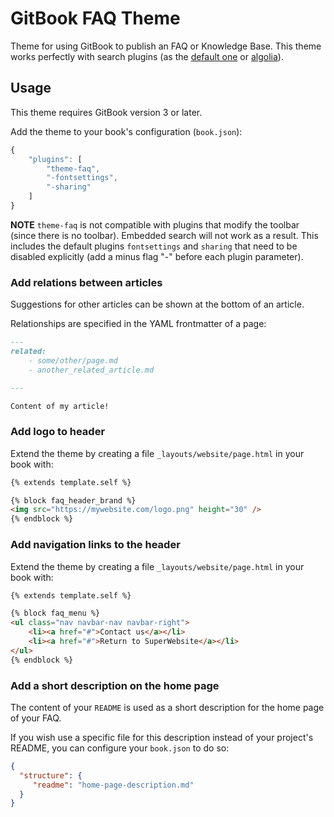 # GitBook FAQ Theme

Theme for using GitBook to publish an FAQ or Knowledge Base. This theme works perfectly with search plugins (as the [default one](https://github.com/GitbookIO/plugin-search) or [algolia](https://github.com/GitbookIO/plugin-algolia)).

## Usage

This theme requires GitBook version 3 or later.

Add the theme to your book's configuration (`book.json`):

```js
{
    "plugins": [
        "theme-faq",
        "-fontsettings",
        "-sharing"
    ]
}
```

**NOTE** `theme-faq` is not compatible with plugins that modify the toolbar (since there is no toolbar). Embedded search will not work as a result. This includes the default plugins `fontsettings` and `sharing` that need to be disabled explicitly (add a minus flag "-" before each plugin parameter).

### Add relations between articles

Suggestions for other articles can be shown at the bottom of an article.

Relationships are specified in the YAML frontmatter of a page:

```md
---
related:
    - some/other/page.md
    - another_related_article.md

---

Content of my article!
```

### Add logo to header

Extend the theme by creating a file `_layouts/website/page.html` in your book with:

```html
{% extends template.self %}

{% block faq_header_brand %}
<img src="https://mywebsite.com/logo.png" height="30" />
{% endblock %}
```

### Add navigation links to the header

Extend the theme by creating a file `_layouts/website/page.html` in your book with:

```html
{% extends template.self %}

{% block faq_menu %}
<ul class="nav navbar-nav navbar-right">
    <li><a href="#">Contact us</a></li>
    <li><a href="#">Return to SuperWebsite</a></li>
</ul>
{% endblock %}
```

### Add a short description on the home page

The content of your `README` is used as a short description for the home page of your FAQ.

If you wish use a specific file for this description instead of your project's README, you can configure your `book.json` to do so:

```json
{
  "structure": {
     "readme": "home-page-description.md"
  }
}
```
